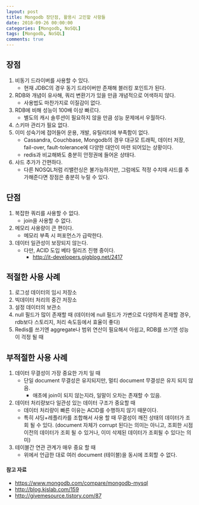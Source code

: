 ```yaml
---
layout: post
title: Mongodb 장단점, 활용시 고민할 사항들
date: 2018-09-26 00:00:00
categories: [Mongodb, NoSQL]
tags: [Mongodb, NoSQL]
comments: true
---
```


## 장점
1. 비동기 드라이버를 사용할 수 있다.
    * 현재 JDBC의 경우 동기 드라이버만 존재해 블러킹 포인트가 된다.
2. RDB와 개념이 유사해, 쿼리 변환기가 있을 만큼 개념적으로 어색하지 않다.
    * 사용법도 마찬가지로 이질감이 없다.
3. RDB에 비해 성능이 100배 이상 빠르다.
    * 별도의 캐시 솔루션이 필요하지 않을 만큼 성능 문제에서 우월하다.
4. 스키마 관리가 필요 없다.
5. 이미 성숙기에 접어들어 운용, 개발, 유틸리티에 부족함이 없다.
    * Cassandra, Couchbase, Mongodb의 경우 대규모 트래픽, 데이터 저장, fail-over, fault-tolerance에 다양한 대안이 마련 되어있는 상황이다.
    * redis과 비교해봐도 충분히 안정권에 들어온 상태다.
6. 샤드 추가가 간편하다.
    * 다른 NOSQL처럼 리밸런싱은 불가능하지만, 그럼에도 적정 수치때 샤드를 추가해준다면 장점은 충분히 누릴 수 있다.
## 단점
1. 복잡한 쿼리를 사용할 수 없다.
    * join을 사용할 수 없다.
2. 메모리 사용량이 큰 편이다.
    * 메모리 부족 시 퍼포먼스가 급락한다.
3. 데이터 일관성이 보장되지 않는다.
    * 다만, ACID 도입 베타 릴리즈 진행 중이다.
        * http://it-developers.gigblog.net/2417

## 적절한 사용 사례
1. 로그성 데이터의 임시 저장소
2. 빅데이터 처리의 중간 저장소
3. 설정 데이터의 보관소
4. null 필드가 많이 존재할 때 (데이터에 null 필드가 가변으로 다양하게 존재할 경우, rdb보다 스토리지, 처리 속도등에서 효율이 좋다)
5. Redis를 쓰기엔 aggregate나 범위 연산이 필요해서 아쉽고, RDB를 쓰기엔 성능이 걱정 될 때

## 부적절한 사용 사례
1. 데이터 무결성이 가장 중요한 가치 일 때
    * 단일 document 무결성은 유지되지만, 멀티 document 무결성은 유지 되지 않음.
        * 애초에 join이 되지 않는지라, 일말이 오차는 존재할 수 있음.
2. 데이터 처리량보다 일관성 있는 데이터 구조가 중요할 때
    * 데이터 처리량이 빠른 이유는 ACID를 수행하지 않기 때문이다.
    * 특히 샤딩+레플리카를 조합해서 사용 할 때 무결성이 깨진 상태의 데이터가 조회 될 수 있다. (document 자체가 corrupt 된다는 의미는 아니고, 조회한 시점 이전의 데이터가 조회 될 수 있거나, 이미 삭제된 데이터가 조회될 수 있다는 의미)
3. 테이블간 연관 관계가 매우 중요 할 때
    * 위에서 언급한 대로 여러 document (테이블)을 동시에 조회할 수 없다.

#### 참고 자료
* <https://www.mongodb.com/compare/mongodb-mysql>
* <http://blog.kjslab.com/159>
* <http://givemesource.tistory.com/87>
